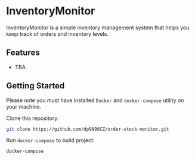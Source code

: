 # InventoryMonitor

InventoryMonitor is a simple inventory management system that helps you keep track of orders and inventory levels.

## Features

- TBA

## Getting Started

Please note you must have installed `Docker` and `docker-compose` utility on your machine.

Clone this repository:

```bash
git clone https://github.com/dp9898CZ/order-stock-monitor.git
```

Run `docker-compose` to build project:

```bash
docker-compose
```
